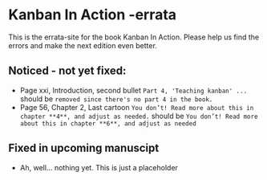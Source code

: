 # Kanban In Action -errata

This is the errata-site for the book Kanban In Action. Please help us find the errors and make the next edition even better.

## Noticed - not yet fixed:
- Page xxi, Introduction, second bullet
```Part 4, 'Teaching kanban' ...```
should be
```removed since there's no part 4 in the book.```
- Page 56, Chapter 2, Last cartoon
  ```You don’t! Read more about this in chapter **4**, and adjust as needed.```
  should be
  ```You don’t! Read more about this in chapter **6**, and adjust as needed```

## Fixed in upcoming manuscipt
- Ah, well... nothing yet. This is just a placeholder
